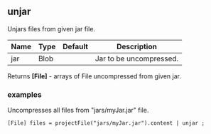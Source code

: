 ## unjar

Unjars files from given jar file.

 | Name | Type | Default | Description |
 | ---- | ---- | ------- | ----------- |
 | jar | Blob |   | Jar to be uncompressed. |

Returns __[File]__ - arrays of File uncompressed from given jar.

### examples
Uncompresses all files from "jars/myJar.jar" file.

```
[File] files = projectFile("jars/myJar.jar").content | unjar ;
```

